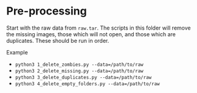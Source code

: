 # Pre-processing

Start with the raw data from `raw.tar`.  The scripts in this folder will remove the missing images, those which will not open, and those which are duplicates.  These should be run in order.

Example
- `python3 1_delete_zombies.py --data=/path/to/raw`
- `python3 2_delete_missing.py --data=/path/to/raw`
- `python3 3_delete_duplicates.py --data=/path/to/raw`
- `python3 4_delete_empty_folders.py --data=/path/to/raw`
